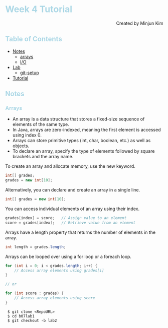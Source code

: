 # <span style="color:#ADD8E6">Week 4 Tutorial</span>

<div align="right"> Created by Minjun Kim </div>


## <span style="color:#ADD8E6">Table of Contents </span> 
- [Notes](#notes)
  - [arrays](#arrays)
  - [I/O](#IO)
- [Lab](#lab)
  - [git-setup](#setup)
- [Tutorial](#tutorial)

<a id="notes"></a>
## <span style="color:#ADD8E6">Notes </span> 

<a id="arrays"></a>
### <span style="color:#ADD8E6">Arrays </span> 

- An array is a data structure that stores a fixed-size sequence of elements of the same type. <br>
- In Java, arrays are zero-indexed, meaning the first element is accessed using index 0. <br>
- Arrays can store primitive types (int, char, boolean, etc.) as well as objects. <br>
- To declare an array, specify the type of elements followed by square brackets and the array name. <br>

To create an array and allocate memory, use the new keyword.
```java
int[] grades;
grades = new int[10];
```

Alternatively, you can declare and create an array in a single line.
```java
int[] grades = new int[10];
```

You can access individual elements of an array using their index.
```java
grades[index] = score;   // Assign value to an element
score = grades[index];   // Retrieve value from an element
```

Arrays have a length property that returns the number of elements in the array.
```java
int length = grades.length;
```

Arrays can be looped over using a for loop or a foreach loop.
```java
for (int i = 0; i < grades.length; i++) {
    // Access array elements using grades[i]
}

// or

for (int score : grades) {
    // Access array elements using score
}
```



```shell
 $ git clone <RepoURL>
 $ cd b07lab1
 $ git checkout -b lab2
```


